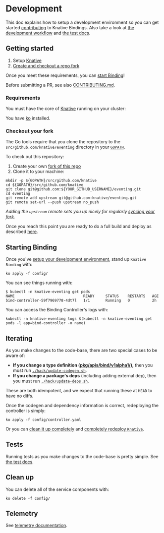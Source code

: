 # Development

This doc explains how to setup a development environment so you can get started
[contributing](./CONTRIBUTING.md) to Knative Bindings. Also take a look at [the
development workflow](./CONTRIBUTING.md#workflow) and [the test
docs](./test/README.md).


## Getting started

1. Setup [Knative](http://github.com/knative/serving)
1. [Create and checkout a repo fork](#checkout-your-fork)

Once you meet these requirements, you can [start Binding](#starting-binding)!

Before submitting a PR, see also [CONTRIBUTING.md](./CONTRIBUTING.md).

### Requirements

You must have the core of [Knative](http://github.com/knative/serving) running
on your cluster:

You have
[ko](https://github.com/google/go-containerregistry/blob/master/cmd/ko/README.md
) installed.


### Checkout your fork

The Go tools require that you clone the repository to the
`src/github.com/knative/eventing` directory in your
[`GOPATH`](https://github.com/golang/go/wiki/SettingGOPATH).

To check out this repository:

1. Create your own [fork of this repo](https://help.github.com/articles/fork-a-repo/)
2. Clone it to your machine:
  ```shell
  mkdir -p ${GOPATH}/src/github.com/knative
  cd ${GOPATH}/src/github.com/knative
  git clone git@github.com:${YOUR_GITHUB_USERNAME}/eventing.git
  cd eventing
  git remote add upstream git@github.com:knative/eventing.git
  git remote set-url --push upstream no_push
  ```

_Adding the `upstream` remote sets you up nicely for regularly [syncing your
fork](https://help.github.com/articles/syncing-a-fork/)._

Once you reach this point you are ready to do a full build and deploy as
described [here](./README.md#start-knative).

## Starting Binding

Once you've [setup your development environment](#getting-started), stand up
`Knative Binding` with:

```shell
ko apply -f config/
```

You can see things running with:

```shell
$ kubectl -n knative-eventing get pods
NAME                               READY     STATUS    RESTARTS   AGE
bind-controller-59f7969778-4dt7l   1/1       Running   0          2h
```

You can access the Binding Controller's logs with:

```shell
kubectl -n knative-eventing logs $(kubectl -n knative-eventing get pods -l app=bind-controller -o name)
```

## Iterating

As you make changes to the code-base, there are two special cases to be aware of:
- **If you change a type definition
  ([pkg/apis/bind/v1alpha1/](./pkg/apis/bind/v1alpha1/.)),** then you must run
  [`./hack/update-codegen.sh`](./hack/update-codegen.sh).
- **If you change a package's deps** (including adding external dep), then you
  must run [`./hack/update-deps.sh`](./hack/update-deps.sh).

These are both idempotent, and we expect that running these at `HEAD` to have
no diffs.

Once the codegen and dependency information is correct, redeploying the
controller is simply:

```shell
ko apply -f config/controller.yaml
```

Or you can [clean it up completely](./README.md#clean-up) and [completely
redeploy `Knative`](./README.md#start-knative).

## Tests

Running tests as you make changes to the code-base is pretty simple. See [the
test docs](./test/README.md).

## Clean up

You can delete all of the service components with:

```shell
ko delete -f config/
```

## Telemetry

See [telemetry documentation](./docs/telemetry.md).
